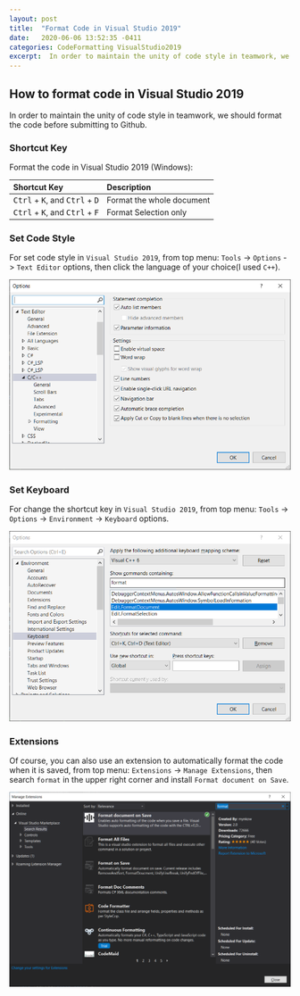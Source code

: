 ```yaml
---
layout: post
title:  "Format Code in Visual Studio 2019"
date:   2020-06-06 13:52:35 -0411
categories: CodeFormatting VisualStudio2019
excerpt:  In order to maintain the unity of code style in teamwork, we should format the code before submitting to Github....... 
---
```


## How to format code in Visual Studio 2019

In order to maintain the unity of code style in teamwork, we should format the code before submitting to Github.

### Shortcut Key

Format the code in Visual Studio 2019 (Windows):

|Shortcut Key|Description|
|:---|:---|
|<kbd>Ctrl</kbd> + <kbd>K</kbd>, and <kbd>Ctrl</kbd> + <kbd>D</kbd>|Format the whole document|
|<kbd>Ctrl</kbd> + <kbd>K</kbd>, and <kbd>Ctrl</kbd> + <kbd>F</kbd>|Format Selection only|

### Set Code Style

For set code style in `Visual Studio 2019`, from top menu: `Tools` -> `Options` -> `Text Editor` options, then click the language of your choice(I used `C++`).

![Text Editor](imgs/texteditor.png)

### Set Keyboard

For change the shortcut key in `Visual Studio 2019`, from top menu: `Tools` -> `Options` -> `Environment` -> `Keyboard` options.

![Keyboard](imgs/keyboard.png)

### Extensions

Of course, you can also use an extension to automatically format the code when it is saved, from top menu: `Extensions` -> `Manage Extensions`, then search `format` in the upper right corner and install `Format document on Save`.

![Extension](imgs/extension.png)
